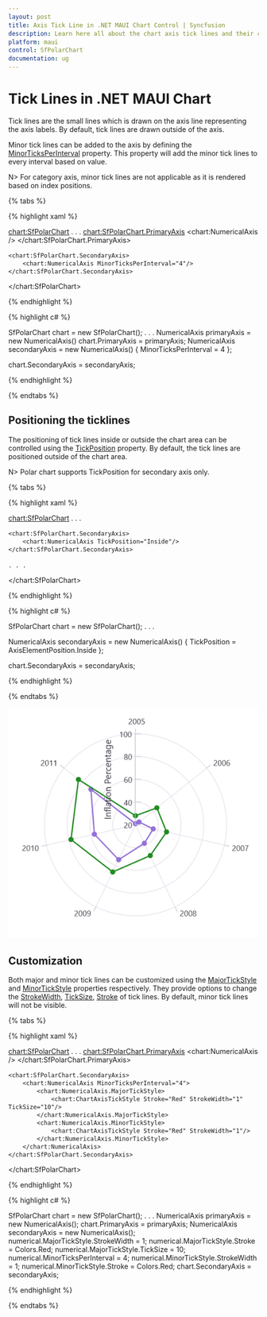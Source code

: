```yaml
---
layout: post
title: Axis Tick Line in .NET MAUI Chart Control | Syncfusion
description: Learn here all about the chart axis tick lines and their customization in the Syncfusion .NET MAUI Chart (SfPolarChart) control.
platform: maui
control: SfPolarChart
documentation: ug
---
```


# Tick Lines in .NET MAUI Chart

Tick lines are the small lines which is drawn on the axis line representing the axis labels. By default, tick lines are drawn outside of the axis.

Minor tick lines can be added to the axis by defining the [MinorTicksPerInterval](https://help.syncfusion.com/cr/maui/Syncfusion.Maui.Charts.RangeAxisBase.html#Syncfusion_Maui_Charts_RangeAxisBase_MinorTicksPerInterval) property. This property will add the minor tick lines to every interval based on value.

N> For category axis, minor tick lines are not applicable as it is rendered based on index positions.

{% tabs %}

{% highlight xaml %}

<chart:SfPolarChart>
. . .
    <chart:SfPolarChart.PrimaryAxis>
        <chart:NumericalAxis />
    </chart:SfPolarChart.PrimaryAxis>

    <chart:SfPolarChart.SecondaryAxis>
        <chart:NumericalAxis MinorTicksPerInterval="4"/>
    </chart:SfPolarChart.SecondaryAxis>
</chart:SfPolarChart>

{% endhighlight %}

{% highlight c# %}

SfPolarChart chart = new SfPolarChart();
. . .
NumericalAxis primaryAxis = new NumericalAxis()
chart.PrimaryAxis = primaryAxis;
NumericalAxis secondaryAxis = new NumericalAxis()
{
    MinorTicksPerInterval = 4 
};

chart.SecondaryAxis = secondaryAxis;

{% endhighlight %}

{% endtabs %}

## Positioning the ticklines

The positioning of tick lines inside or outside the chart area can be controlled using the [TickPosition]() property. By default, the tick lines are positioned outside of the chart area. 

N> Polar chart supports TickPosition for secondary axis only.

{% tabs %}

{% highlight xaml %}

<chart:SfPolarChart>
. . .

    <chart:SfPolarChart.SecondaryAxis>
        <chart:NumericalAxis TickPosition="Inside"/>
    </chart:SfPolarChart.SecondaryAxis>

    . . .
</chart:SfPolarChart>

{% endhighlight %}

{% highlight c# %}

SfPolarChart chart = new SfPolarChart();
. . .

NumericalAxis secondaryAxis = new NumericalAxis()
{
    TickPosition = AxisElementPosition.Inside
};

chart.SecondaryAxis = secondaryAxis;

{% endhighlight %}

{% endtabs %}

![Axis ticks inside position in .NET MAUI Chart.](Axis_Images/MAUI_inside_ticks.png)

## Customization

Both major and minor tick lines can be customized using the [MajorTickStyle](https://help.syncfusion.com/cr/maui/Syncfusion.Maui.Charts.ChartAxis.html#Syncfusion_Maui_Charts_ChartAxis_MajorTickStyle) and [MinorTickStyle](https://help.syncfusion.com/cr/maui/Syncfusion.Maui.Charts.RangeAxisBase.html#Syncfusion_Maui_Charts_RangeAxisBase_MinorTickStyle) properties respectively. They provide options to change the [StrokeWidth](https://help.syncfusion.com/cr/maui/Syncfusion.Maui.Charts.ChartAxisTickStyle.html#Syncfusion_Maui_Charts_ChartAxisTickStyle_StrokeWidth), [TickSize](https://help.syncfusion.com/cr/maui/Syncfusion.Maui.Charts.ChartAxisTickStyle.html#Syncfusion_Maui_Charts_ChartAxisTickStyle_TickSize), [Stroke](https://help.syncfusion.com/cr/maui/Syncfusion.Maui.Charts.ChartAxisTickStyle.html#Syncfusion_Maui_Charts_ChartAxisTickStyle_Stroke) of tick lines. By default, minor tick lines will not be visible.

{% tabs %}

{% highlight xaml %}

<chart:SfPolarChart>
. . .
    <chart:SfPolarChart.PrimaryAxis>
        <chart:NumericalAxis />
    </chart:SfPolarChart.PrimaryAxis>

    <chart:SfPolarChart.SecondaryAxis>
        <chart:NumericalAxis MinorTicksPerInterval="4">
            <chart:NumericalAxis.MajorTickStyle>
                <chart:ChartAxisTickStyle Stroke="Red" StrokeWidth="1" TickSize="10"/>
            </chart:NumericalAxis.MajorTickStyle>            
            <chart:NumericalAxis.MinorTickStyle>
                <chart:ChartAxisTickStyle Stroke="Red" StrokeWidth="1"/>
            </chart:NumericalAxis.MinorTickStyle>
        </chart:NumericalAxis>
    </chart:SfPolarChart.SecondaryAxis>
</chart:SfPolarChart>

{% endhighlight %}

{% highlight c# %}

SfPolarChart chart = new SfPolarChart();
. . .
NumericalAxis primaryAxis = new NumericalAxis();
chart.PrimaryAxis = primaryAxis;
NumericalAxis secondaryAxis = new NumericalAxis();
numerical.MajorTickStyle.StrokeWidth = 1;
numerical.MajorTickStyle.Stroke = Colors.Red;
numerical.MajorTickStyle.TickSize = 10;
numerical.MinorTicksPerInterval = 4;
numerical.MinorTickStyle.StrokeWidth = 1;
numerical.MinorTickStyle.Stroke = Colors.Red;
chart.SecondaryAxis = secondaryAxis;

{% endhighlight %}

{% endtabs %}